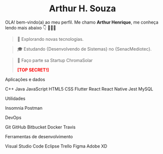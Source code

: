 <h1 align="center">Arthur H. Souza</h1>

OLA! bem-vindo(a) ao meu perfil. Me chamo <strong>Arthur Henrique</strong>, me conheça lendo mais abaixo 👇 👨🏻‍💻 

> 🤔 Explorando novas tecnologias.

> 🎓 Estudando {Desenvolvendo de Sistemas} no {SenacMediotec}.

> 💼 Faço parte sa Startup ChromaSolar <p><strong><span style="color:red;">[TOP SECRET!]</span></strong></p>

Aplicações e dados

C++ Java JavaScript HTML5 CSS Flutter React React Native Jest MySQL

Utilidades

Insomnia Postman

DevOps

Git GitHub Bitbucket Docker Travis

Ferramentas de desenvolvimento

Visual Studio Code Eclipse Trello Figma Adobe XD